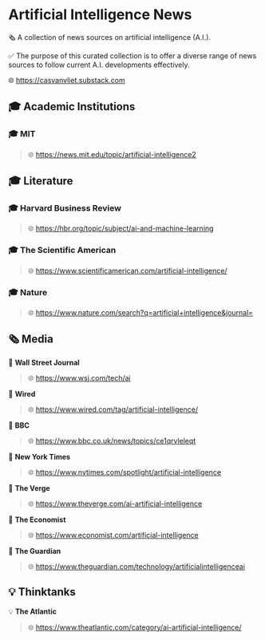 # Artificial Intelligence News

🗞️ A collection of news sources on artificial intelligence (A.I.).

✅ The purpose of this curated collection is to offer a diverse range of news sources to follow current A.I. developments effectively.

🌐 https://casvanvliet.substack.com

## 🎓 Academic Institutions

### 🎓 MIT

> 🌐 https://news.mit.edu/topic/artificial-intelligence2

## 🎓 Literature

### 🎓 Harvard Business Review

> 🌐 https://hbr.org/topic/subject/ai-and-machine-learning

### 🎓 The Scientific American

> 🌐 https://www.scientificamerican.com/artificial-intelligence/

### 🎓 Nature

> 🌐 https://www.nature.com/search?q=artificial+intelligence&journal=

## 🗞️ Media

📰 **Wall Street Journal**

> 🌐 https://www.wsj.com/tech/ai

📰 **Wired**

> 🌐 https://www.wired.com/tag/artificial-intelligence/

📰 **BBC** 

> 🌐 https://www.bbc.co.uk/news/topics/ce1qrvleleqt

📰 **New York Times**

> 🌐 https://www.nytimes.com/spotlight/artificial-intelligence

📰 **The Verge**

> 🌐 https://www.theverge.com/ai-artificial-intelligence

📰 **The Economist**

> 🌐 https://www.economist.com/artificial-intelligence

📰 **The Guardian**

> 🌐 https://www.theguardian.com/technology/artificialintelligenceai

## 💡 Thinktanks

💡 **The Atlantic**

> 🌐 https://www.theatlantic.com/category/ai-artificial-intelligence/
